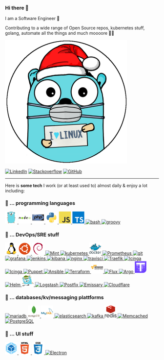 ### Hi there 👋

I am a Software Engineer 🧙

Contributing to a wide range of Open Source repos, kubernetes stuff, golang, automate all the things and much moooore 🙂😎

<img src="https://raw.githubusercontent.com/raffis/raffis/main/gopher.png?v1" width="400"/>

[![LinkedIn](https://img.shields.io/badge/linkedin-%230077B5.svg?&style=for-the-badge&logo=linkedin&logoColor=white)](https://www.linkedin.com/in/raffael-sahli-886439189)
[![Stackoverflow](https://img.shields.io/badge/stack%20overflow-FE7A16?logo=stack-overflow&logoColor=white&style=for-the-badge)](https://stackoverflow.com/users/994873/raffis)
[![GitHub](	https://img.shields.io/badge/github-%23100000.svg?&style=for-the-badge&logo=github&logoColor=white)](https://github.com/raffis)
 

<hr/>

Here is **some tech** I work (or at least used to) almost daily & enjoy a lot including:

### :pencil: ... programming languages
<p align="left"> 
 <a href="https://golang.org" target="_blank"> <img src="https://raw.githubusercontent.com/devicons/devicon/master//icons/go/go-original.svg" alt="go" width="40" height="40"/> </a>
 <a href="https://nodejs.org" target="_blank"> <img src="https://raw.githubusercontent.com/devicons/devicon/master//icons/nodejs/nodejs-original-wordmark.svg" alt="nodejs" width="40" height="40"/> </a>
 <a href="https://www.php.net" target="_blank"> <img src="https://raw.githubusercontent.com/devicons/devicon/master//icons/php/php-original.svg" alt="php" width="40" height="40"/> </a>
 <a href="https://www.python.org" target="_blank"> <img src="https://raw.githubusercontent.com/devicons/devicon/master//icons/python/python-original.svg" alt="python" width="40" height="40"/> </a>
 <a href="https://developer.mozilla.org/en-US/docs/Web/JavaScript" target="_blank"> <img src="https://raw.githubusercontent.com/devicons/devicon/master//icons/javascript/javascript-original.svg" alt="javascript" width="40" height="40"/> </a>
 <a href="https://www.typescriptlang.org/" target="_blank"> <img src="https://raw.githubusercontent.com/devicons/devicon/master//icons/typescript/typescript-original.svg" alt="typescript" width="40" height="40"/> </a>
 <a href="https://www.gnu.org/software/bash/" target="_blank"> <img src="https://www.vectorlogo.zone/logos/gnu_bash/gnu_bash-icon.svg" alt="bash" width="40" height="40"/> </a>
 <a href="https://groovy-lang.org/" target="_blank"> <img src="https://www.vectorlogo.zone/logos/groovy-lang/groovy-lang-icon.svg" alt="groovy" width="40" height="40"/> </a>
</p>

### :wrench: ... DevOps/SRE stuff
<p align="left">
 <a href="https://www.linux.org/" target="_blank"> <img src="https://raw.githubusercontent.com/devicons/devicon/master//icons/linux/linux-original.svg" alt="linux" width="40" height="40"/> </a>
 <a href="https://www.ubuntu.com/" target="_blank"> <img src="https://raw.githubusercontent.com/devicons/devicon/master//icons/ubuntu/ubuntu-plain.svg" alt="linux" width="40" height="40"/> </a>
 <a href="https://www.debian.com/" target="_blank"> <img src="https://raw.githubusercontent.com/devicons/devicon/master//icons/debian/debian-original.svg" alt="linux" width="40" height="40"/> </a>
 <a href="https://linuxmint.com/" target="_blank"> <img src="https://raw.githubusercontent.com/detain/svg-logos/master/svg/linux-mint.svg" alt="Mint" width="40" height="40"/> </a>
 <a href="https://kubernetes.io" target="_blank"> <img src="https://www.vectorlogo.zone/logos/kubernetes/kubernetes-icon.svg" alt="kubernetes" width="40" height="40"/> </a> 
 <a href="https://www.docker.com/" target="_blank"> <img src="https://raw.githubusercontent.com/devicons/devicon/master//icons/docker/docker-original-wordmark.svg" alt="docker" width="40" height="40"/> </a>
 <a href="https://www.prometheus.io/" target="_blank"> <img src="https://www.vectorlogo.zone/logos/prometheusio/prometheusio-icon.svg" alt="Prometheus" width="40" height="40"/> </a>
 <a href="https://git-scm.com/" target="_blank"> <img src="https://www.vectorlogo.zone/logos/git-scm/git-scm-icon.svg" alt="git" width="40" height="40"/> </a>
 <a href="https://grafana.com" target="_blank"> <img src="https://www.vectorlogo.zone/logos/grafana/grafana-icon.svg" alt="grafana" width="40" height="40"/> </a>
 <a href="https://www.jenkins.io" target="_blank"> <img src="https://www.vectorlogo.zone/logos/jenkins/jenkins-icon.svg" alt="jenkins" width="40" height="40"/> </a>
 <a href="https://www.elastic.co/kibana" target="_blank"> <img src="https://www.vectorlogo.zone/logos/elasticco_kibana/elasticco_kibana-icon.svg" alt="kibana" width="40" height="40"/> </a>
 <a href="https://www.nginx.com" target="_blank"> <img src="https://www.vectorlogo.zone/logos/nginx/nginx-icon.svg" alt="nginx" width="40" height="40"/> </a>
 <a href="https://travis-ci.org" target="_blank"> <img src="https://www.vectorlogo.zone/logos/travis-ci/travis-ci-icon.svg" alt="travisci" width="40" height="40"/> </a>
 <a href="https://traefik.io/" target="_blank"> <img src="https://www.vectorlogo.zone/logos/traefikio/traefikio-icon.svg" alt="Traefik" width="40" height="40"/> </a>
 <a href="https://gitlab.org/" target="_blank"> <img src="https://www.vectorlogo.zone/logos/gitlab/gitlab-icon.svg" alt="Icinga" width="40" height="40"/> </a>
 <a href="https://www.icinga.com/" target="_blank"> <img src="https://www.vectorlogo.zone/logos/icinga/icinga-icon.svg" alt="Icinga" width="40" height="40"/> </a>
 <a href="https://www.puppet.com/" target="_blank"> <img src="https://www.vectorlogo.zone/logos/puppet/puppet-icon.svg" alt="Puppet" width="40" height="40"/> </a>
 <a href="https://www.ansible.com/" target="_blank"> <img src="https://www.vectorlogo.zone/logos/ansible/ansible-icon.svg" alt="Ansible" width="40" height="40"/> </a>
 <a href="https://www.terraform.io/" target="_blank"> <img src="https://www.vectorlogo.zone/logos/terraformio/terraformio-icon.svg" alt="Terraform" width="40" height="40"/> </a> 
 <a href="https://aws.amazon.com" target="_blank"> <img src="https://raw.githubusercontent.com/devicons/devicon/master//icons/amazonwebservices/amazonwebservices-original-wordmark.svg" alt="aws" width="40" height="40"/> </a>
 <a href="https://fluxcd.io/" target="_blank"> <img src="https://www.vectorlogo.zone/logos/fluxcdio/fluxcdio-icon.svg" alt="Flux" width="40" height="40"/> </a>
 <a href="https://argoproj.github.io/" target="_blank"> <img src="https://www.vectorlogo.zone/logos/argoprojio/argoprojio-icon.svg" alt="Argo" width="40" height="40"/> </a>
 <a href="https://thanos.io/" target="_blank"> <img src="https://raw.githubusercontent.com/cncf/artwork/master/projects/thanos/icon/color/thanos-icon-color.svg" alt="Thanos" width="40" height="40"/> </a>
 <a href="https://helm.sh/" target="_blank"> <img src="https://www.vectorlogo.zone/logos/helmsh/helmsh-icon.svg" alt="Helm" width="40" height="40"/> </a>
 <a href="https://www.jaegertracing.io/" target="_blank"> <img src="https://raw.githubusercontent.com/cncf/artwork/master/projects/jaeger/icon/color/jaeger-icon-color.svg" alt="Helm" width="40" height="40"/> </a>
 <a href="https://www.elastic.co/logstash/" target="_blank"> <img src="https://www.vectorlogo.zone/logos/elasticco_logstash/elasticco_logstash-icon.svg" alt="Logstash" width="40" height="40"/> </a>
 <a href="http://www.postfix.org/" target="_blank"> <img src="https://upload.wikimedia.org/wikipedia/commons/3/36/Postfix-logo.svg" alt="Postfix" width="40" height="40"/> </a>
 <a href="https://www.getambassador.io/products/api-gateway/" target="_blank"> <img src="https://www.vectorlogo.zone/logos/ambassadorio/ambassadorio-icon.svg" alt="Emissary" width="40" height="40"/> </a>
 <a href="https://www.cloudflare.com/" target="_blank"> <img src="https://www.vectorlogo.zone/logos/cloudflare/cloudflare-icon.svg" alt="Cloudflare" width="40" height="40"/> </a>
</p>


### :floppy_disk: ... databases/kv/messaging plattforms
<p align="left">
 <a href="https://mariadb.org/" target="_blank"> <img src="https://www.vectorlogo.zone/logos/mariadb/mariadb-icon.svg" alt="mariadb" width="40" height="40"/> </a>
 <a href="https://www.mongodb.com/" target="_blank"> <img src="https://raw.githubusercontent.com/devicons/devicon/master//icons/mongodb/mongodb-original-wordmark.svg" alt="mongodb" width="40" height="40"/> </a>
 <a href="https://www.mysql.com/" target="_blank"> <img src="https://raw.githubusercontent.com/devicons/devicon/master//icons/mysql/mysql-original-wordmark.svg" alt="mysql" width="40" height="40"/> </a>
 <a href="https://www.elastic.co" target="_blank"> <img src="https://www.vectorlogo.zone/logos/elastic/elastic-icon.svg" alt="elasticsearch" width="40" height="40"/> </a>
 <a href="https://kafka.apache.org/" target="_blank"> <img src="https://www.vectorlogo.zone/logos/apache_kafka/apache_kafka-icon.svg" alt="kafka" width="40" height="40"/> </a>
 <a href="https://redis.io" target="_blank"> <img src="https://raw.githubusercontent.com/devicons/devicon/master//icons/redis/redis-original-wordmark.svg" alt="redis" width="40" height="40"/> </a>
 <a href="https://memcached.org/" target="_blank"> <img src="https://www.vectorlogo.zone/logos/memcached/memcached-icon.svg" alt="Memcached" width="40" height="40"/> </a>
 <a href="https://www.postgresql.org/" target="_blank"> <img src="https://www.vectorlogo.zone/logos/postgresql/postgresql-icon.svg" alt="PostgreSQL" width="40" height="40"/> </a>
</p>



### :art: ... UI stuff
<p align="left">
 <a href="https://webpack.js.org" target="_blank"> <img src="https://raw.githubusercontent.com/devicons/devicon/master//icons/webpack/webpack-original.svg" alt="webpack" width="40" height="40"/> </a>
 <a href="https://www.w3.org/html/" target="_blank"> <img src="https://raw.githubusercontent.com/devicons/devicon/master//icons/html5/html5-original-wordmark.svg" alt="html5" width="40" height="40"/> </a>
 <a href="https://www.w3schools.com/css/" target="_blank"> <img src="https://raw.githubusercontent.com/devicons/devicon/master//icons/css3/css3-original-wordmark.svg" alt="css3" width="40" height="40"/> </a>
 <a href="https://www.electronjs.org/" target="_blank"> <img src="https://www.vectorlogo.zone/logos/electronjs/electronjs-icon.svg" alt="Electron" width="40" height="40"/> </a>
</p>
